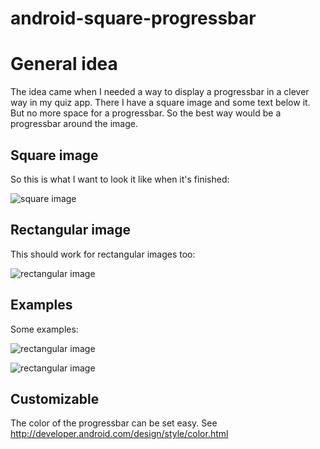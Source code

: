 android-square-progressbar
==========================

# General idea
The idea came when I needed a way to display a progressbar in a clever way in my quiz app. There I have a square image and some text below it. But no more space for a progressbar. So the best way would be a progressbar around the image.

## Square image
So this is what I want to look it like when it's finished:

![square image](https://googledrive.com/host/0BwESwPCuXtw7eExwSFVLQkR2TTg/2013-05-05%2011.41.54.png)

## Rectangular image
This should work for rectangular images too:

![rectangular image](https://googledrive.com/host/0BwESwPCuXtw7eExwSFVLQkR2TTg/2013-05-05%2011.42.11.png)

## Examples
Some examples:

![rectangular image](https://googledrive.com/host/0BwESwPCuXtw7eExwSFVLQkR2TTg/half.png)

![rectangular image](https://googledrive.com/host/0BwESwPCuXtw7eExwSFVLQkR2TTg/quater.png)


## Customizable
The color of the progressbar can be set easy. See http://developer.android.com/design/style/color.html

